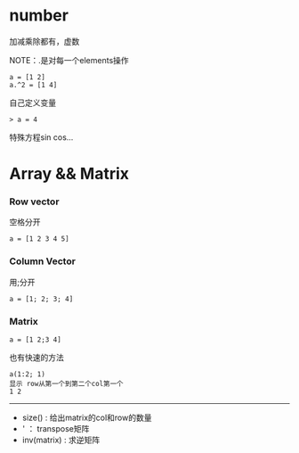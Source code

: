 # number

加减乘除都有，虚数

NOTE：.是对每一个elements操作
```
a = [1 2]
a.^2 = [1 4]
```

自己定义变量
```
> a = 4
```

特殊方程sin cos...

# Array && Matrix

### Row vector
空格分开
```
a = [1 2 3 4 5]
```

### Column Vector
用;分开
```
a = [1; 2; 3; 4]
```

### Matrix
```
a = [1 2;3 4]
```
也有快速的方法
```
a(1:2; 1)
显示 row从第一个到第二个col第一个
1 2
```
---

  - size() : 给出matrix的col和row的数量
  - ' ： transpose矩阵
  - inv(matrix) : 求逆矩阵
  
  
  
